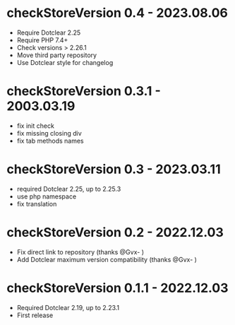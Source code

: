 checkStoreVersion 0.4 - 2023.08.06
===========================================================
* Require Dotclear 2.25
* Require PHP 7.4+
* Check versions > 2.26.1
* Move third party repository
* Use Dotclear style for changelog

checkStoreVersion 0.3.1 - 2003.03.19
===========================================================
* fix init check
* fix missing closing div
* fix tab methods names

checkStoreVersion 0.3 - 2023.03.11
===========================================================
* required Dotclear 2.25, up to 2.25.3
* use php namespace
* fix translation

checkStoreVersion 0.2 - 2022.12.03
===========================================================
* Fix direct link to repository (thanks @Gvx- )
* Add Dotclear maximum version compatibility (thanks @Gvx- )

checkStoreVersion 0.1.1 - 2022.12.03
===========================================================
* Required Dotclear 2.19, up to 2.23.1
* First release
